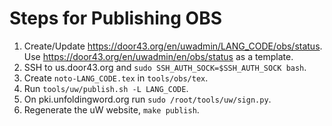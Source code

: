 # Steps for Publishing OBS

1. Create/Update https://door43.org/en/uwadmin/LANG_CODE/obs/status. Use https://door43.org/en/uwadmin/en/obs/status as a template.
1. SSH to us.door43.org and `sudo SSH_AUTH_SOCK=$SSH_AUTH_SOCK bash`.
1. Create `noto-LANG_CODE.tex` in `tools/obs/tex`.
1. Run `tools/uw/publish.sh -L LANG_CODE`.
1. On pki.unfoldingword.org run `sudo /root/tools/uw/sign.py`.
1. Regenerate the uW website, `make publish`.
